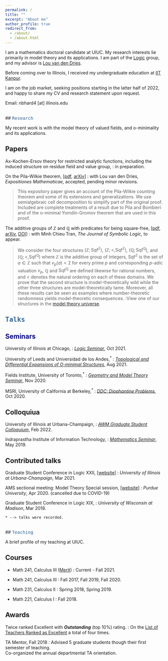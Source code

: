 ```yaml
---
permalink: /
title: ""
excerpt: "About me"
author_profile: true
redirect_from: 
  - /about/
  - /about.html
---
```

I am a mathematics doctoral candidate at UIUC. My research interests lie primarily in model theory and its applications. I am part of the <a href="https://math.illinois.edu/research/faculty-research/logic" target="_blank">Logic</a> group, and my advisor is <a href="https://math.illinois.edu/directory/profile/vddries" target="_blank">Lou van den Dries</a>. 
        
Before coming over to Illinois, I received my undergraduate education at <a href="https://en.wikipedia.org/wiki/Indian_Institute_of_Technology_Kanpur" target="_blank"> IIT Kanpur</a>.
<!--I was an NSF sponsored intern at the Argonne National Lab for summer 2020. -->

I am on the job market, seeking positions starting in the latter half of 2022, and happy to share my CV and research statement upon request.

Email: nbhard4 [at] illinois.edu
<script type="text/javascript"
  src="https://www.maths.nottingham.ac.uk/plp/pmadw/LaTeXMathML.js">
 </script>

<br>
##  <kbd id="Research"><a href="#Research" style="text-decoration: none; color: #326496">Research</a></kbd>

My recent work is with the model theory of valued fields, and o-minimality and its applications. 

## Papers

Ax-Kochen-Ersov theory for restricted analytic functions, including the induced structure on residue field and value group,
: in preparation.


On the Pila-Wilkie theorem, [<a href="http://neerbhardwaj.github.io/files/On%20the%20Pila-Wilkie%20theorem.pdf" target="_blank">pdf</a>, <a href="https://arxiv.org/abs/2010.14046" target=_blank>arXiv</a>]
: with Lou van den Dries, <i>Expositiones Mathematicae</i>, accepted, pending minor revisions.
> This expository paper gives an account of the Pila-Wilkie counting theorem and some of its extensions and generalizations. We use semialgebraic cell decomposition to simplify part of the original proof. Included are complete treatments of a result due to Pila and Bombieri and of the o-minimal Yomdin-Gromov theorem that are used in this proof. 

The additive groups of $ℤ$ and $ℚ$ with predicates for being square-free, [<a href="http://neerbhardwaj.github.io/files/The%20additive%20groups%20of%20ℤ%20and%20%20ℚ%20with%20predicates%20for%20being%20square-free.pdf" target="_blank">pdf</a>, <a href="https://arxiv.org/abs/1707.00096" target="_blank">arXiv</a>, <a href="https://doi.org/10.1017/jsl.2020.30" target="_blank">DOI</a>]
: with Minh Chieu Tran, <i>The Journal of Symbolic Logic</i>, to appear.
> We consider the four structures $(ℤ;\mbox{Sqf}^ℤ)$, $(ℤ;<,\mbox{Sqf}^ℤ)$, $(ℚ;\mbox{Sqf}^ℚ)$, and $(ℚ;<,\mbox{Sqf}^ℚ)$ where $ℤ$ is the additive group of integers, $\mbox{Sqf}^ℤ$ is the set of $a\in ℤ$ such that $v_p(a)<2$ for every prime $p$ and corresponding $p$-adic valuation $v_p$, $ℚ$ and $\mbox{Sqf}^ℚ$ are defined likewise for rational numbers, and $<$ denotes the natural ordering on each of these domains. We prove that the second structure is model-theoretically wild while the other three structures are model-theoretically tame. Moreover, all these results can be seen as examples where number-theoretic randomness yields model-theoretic consequences.
:View one of our structures in the <a href="http://forkinganddividing.com/#_02_54" target="blank">model theory universe</a>.


##  <kbd id="Talks"><a href="#Talks" style="text-decoration: none; color: #326496">Talks</a></kbd>
 

##  <h2 style="color:#000080">Seminars</h2>

University of Illinois at Chicago,
: <a href="https://www.math.uic.edu/persisting_utilities/seminars/schedule_by_topic?code=LOG" target="_blank"><i>Logic Seminar</i></a>, Oct 2021.

University of Leeds and Universidad de los Andes,<sup>*</sup>
: <a href="http://www1.maths.leeds.ac.uk/~pmtpe/TDE/" target="_blank"><i>Topological and Differential Expansions of O-minimal Structures</i></a>, Aug 2021.

Fields Institute, University of Toronto,<sup>*</sup>
: <a href="http://www.fields.utoronto.ca/activities/20-21/geometry-and-model-theory-seminar" target="_blank"><i>Geometry and Model Theory Seminar</i></a>, Nov 2020.

MSRI, University of California at Berkeley,<sup>*</sup>
: <a href="https://www.msri.org/web/msri/scientific/colloquia-seminars/fall-2020-seminars/ddc-2020-diophantine-problems" target="_blank"><i>DDC: Diophantine Problems</i></a>, Oct 2020.

## Colloquiua 

University of Illinois at Urbana-Champaign, 
: <a href="https://math.illinois.edu/academics/graduate-program/women-mathematics/seminars" target="_blank"><i>AWM Graduate Student Colloquium</i></a>, Feb 2022.  

Indraprastha Institute of Information Technology,
: <a href="https://math.iiitd.ac.in/math-msems19.html" target="_blank"><i>Mathematics Seminar</i></a>, May 2019.  

## Contributed talks

Graduate Student Conference in Logic XXII, [<a href="https://sites.google.com/view/gsclxxii/" target="_blank">website</a>]
: <i>University of Illinois at Urbana-Champaign</i>, Mar 2021.

AMS sectional meeting: Model Theory Special session, [<a href="http://www.ams.org/meetings/sectional/2280_program_ss41.html#title" target="_blank">website</a>]
: <i>Purdue University</i>, Apr 2020. (cancelled due to COVID-19)

Graduate Student Conference in Logic XIX,
: <i>University of Wisconsin at Madison</i>, Mar 2018.

`* --> talks were recorded.`

<!--
<br>
### Useful links
* <a href="https://arxiv.org/list/math.LO/recent" target="_blank"> Logic arXiv</a>
* <a href="http://forkinganddividing.com/" target="_blank"> Map of the model theoretic universe</a>
* <a href="https://ffbandf.wordpress.com/about/" target="_blank"> A collective blog on model theory</a>
* <a href="https://modeltheory.fandom.com/wiki/Special:AllPages" target="_blank"> Model theory wiki</a>
-->

<br>
## <kbd id="Teaching"><a href="#Teaching" style="text-decoration: none; color: #326496">Teaching</a></kbd>

A brief profile of my teaching at UIUC.

## Courses

* Math 241, Calculus III (<a href="https://merit.illinois.edu/about-merit/" target="_blank">Merit</a>)
  : Current - Fall 2021.

* Math 241, Calculus III
  : Fall 2017, Fall 2019, Fall 2020.

* Math 231, Calculus II
  : Spring 2018, Spring 2019.

* Math 221, Calculus I
  : Fall 2018.

## Awards

Twice ranked Excellent with <b>_Outstanding_</b> (top 10%) rating. 
: On the  <a href="https://citl.illinois.edu/citl-101/measurement-evaluation/teaching-evaluation/teaching-evaluations-(ices)/teachers-ranked-as-excellent" target="_blank"> List of Teachers Ranked as Excellent</a> a total of four times. 

TA Mentor, Fall 2018
: Advised 5 graduate students though their first semester of teaching.<br> Co-organized the annual departmental TA orientation.

